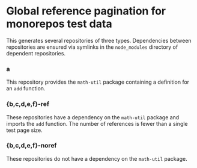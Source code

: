 # Global reference pagination for monorepos test data

This generates several repositories of three types. Dependencies between repositories are ensured via symlinks in the `node_modules` directory of dependent repositories.

### a

This repository provides the `math-util` package containing a definition for an `add` function.

### {b,c,d,e,f}-ref

These repositories have a dependency on the `math-util` package and imports the `add` function. The number of references is fewer than a single test page size.

### {b,c,d,e,f}-noref

These repositories do not have a dependency on the `math-util` package.
